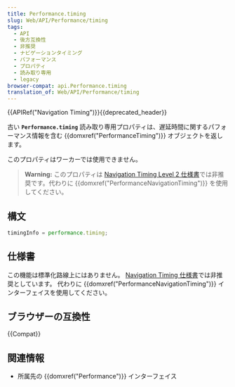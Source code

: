 ```yaml
---
title: Performance.timing
slug: Web/API/Performance/timing
tags:
  - API
  - 後方互換性
  - 非推奨
  - ナビゲーションタイミング
  - パフォーマンス
  - プロパティ
  - 読み取り専用
  - legacy
browser-compat: api.Performance.timing
translation_of: Web/API/Performance/timing
---
```

{{APIRef("Navigation Timing")}}{{deprecated_header}}

古い **`Performance.timing`** 読み取り専用プロパティは、遅延時間に関するパフォーマンス情報を含む {{domxref("PerformanceTiming")}} オブジェクトを返します。

このプロパティはワーカーでは使用できません。

> **Warning:** このプロパティは [Navigation Timing Level 2 仕様書](https://w3c.github.io/navigation-timing/#obsolete)では非推奨です。代わりに {{domxref("PerformanceNavigationTiming")}} を使用してください。

## 構文

```js
timingInfo = performance.timing;
```

## 仕様書

この機能は標準化路線上にはありません。 [Navigation Timing 仕様書](https://w3c.github.io/navigation-timing/#obsolete)では非推奨としています。
代わりに {{domxref("PerformanceNavigationTiming")}} インターフェイスを使用してください。

## ブラウザーの互換性

{{Compat}}

## 関連情報

- 所属先の {{domxref("Performance")}} インターフェイス
